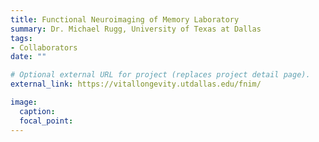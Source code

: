 ```yaml
---
title: Functional Neuroimaging of Memory Laboratory
summary: Dr. Michael Rugg, University of Texas at Dallas
tags:
- Collaborators
date: ""

# Optional external URL for project (replaces project detail page).
external_link: https://vitallongevity.utdallas.edu/fnim/

image:
  caption: 
  focal_point: 
---
```

